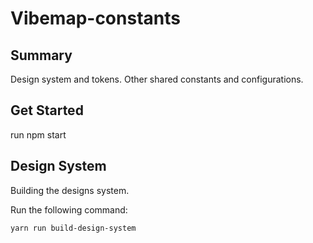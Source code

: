 # Vibemap-constants

## Summary
Design system and tokens. Other shared constants and configurations. 

## Get Started

run npm start

## Design System

Building the designs system. 

Run the following command:

```
yarn run build-design-system
```